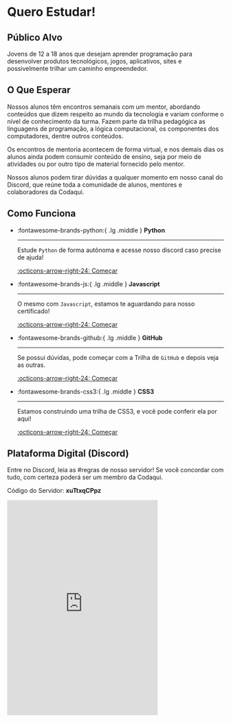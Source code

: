 # Quero Estudar!
## Público Alvo

Jovens de 12 a 18 anos que desejam aprender programação para desenvolver produtos tecnológicos, jogos, aplicativos, sites e possivelmente trilhar um caminho empreendedor.

## O Que Esperar

Nossos alunos têm encontros semanais com um mentor, abordando conteúdos que dizem respeito ao mundo da tecnologia e variam conforme o nível de conhecimento da turma. Fazem parte da trilha pedagógica as linguagens de programação, a lógica computacional, os componentes dos computadores, dentre outros conteúdos.

Os encontros de mentoria acontecem de forma virtual, e nos demais dias os alunos ainda podem consumir conteúdo de ensino, seja por meio de atividades ou por outro tipo de material fornecido pelo mentor.

Nossos alunos podem tirar dúvidas a qualquer momento em nosso canal do Discord, que reúne toda a comunidade de alunos, mentores e colaboradores da Codaqui.

## Como Funciona

<div class="grid cards" markdown>

-   :fontawesome-brands-python:{ .lg .middle } __Python__

    ---

    Estude `Python` de forma autônoma e acesse nosso discord caso precise de ajuda!

    [:octicons-arrow-right-24: Começar](trilhas/python)

-   :fontawesome-brands-js:{ .lg .middle } __Javascript__

    ---

    O mesmo com `Javascript`, estamos te aguardando para nosso certificado!

    [:octicons-arrow-right-24: Começar](trilhas/javascript)

-   :fontawesome-brands-github:{ .lg .middle } __GitHub__

    ---

    Se possui dúvidas, pode começar com a Trilha de `GitHub` e depois veja as outras.

    [:octicons-arrow-right-24: Começar](trilhas/github-starter)

-   :fontawesome-brands-css3:{ .lg .middle } __CSS3__

    ---

    Estamos construindo uma trilha de CSS3, e você pode conferir ela por aqui!

    [:octicons-arrow-right-24: Começar](trilhas/css3)

</div>

## Plataforma Digital (Discord)

Entre no Discord, leia as #regras de nosso servidor! Se você concordar com tudo, com certeza poderá ser um membro da Codaqui. 

Código do Servidor: **xuTtxqCPpz**

<iframe src="https://discordapp.com/widget?id=829882821559451659&theme=dark" width="350" height="500" allowtransparency="true" frameborder="0" sandbox="allow-popups allow-popups-to-escape-sandbox allow-same-origin allow-scripts"></iframe>
